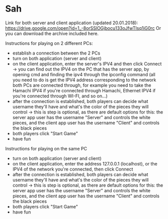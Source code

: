# Sah
Link for both server and client application (updated 20.01.2018): https://drive.google.com/open?id=1_-8orSSlOGjbocu133oJfwTIsq1iG0rc
Or you can download the archive included here.

Instructions for playing on 2 different PCs:
  - establish a connection between the 2 PCs
  - turn on both application (server and client)
  - on the client application, enter the server's IPV4 and then click Connect
    -> you can find out the IPV4 on the PC that has the server app, by opening cmd and finding the ipv4 through the ipconfig command (all you need to do is get the IPV4 address corresponding to the network both PCs are connected through, for example you need to take the Hamachi IPV4 if you're connected through Hamachi, Ethernet IPV4 if you're connected through WI-FI, and so on...)
  - after the connection is established, both players can decide what username they'll have and what's the color of the pieces they will control
    -> this is step is optional, as there are default options for this: the server app user has the username "Server" and controls the white pieces, and the client app user has the username "Client" and controls the black pieces
  - both players click "Start Game"
  - have fun
  
  Instructions for playing on the same PC
  - turn on both application (server and client)
  - on the client application, enter the address 127.0.0.1 (localhost), or the IPV4 of the network you're connected, then click Connect
  - after the connection is established, both players can decide what username they'll have and what's the color of the pieces they will control
    -> this is step is optional, as there are default options for this: the server app user has the username "Server" and controls the white pieces, and the client app user has the username "Client" and controls the black pieces
  - both players click "Start Game"
  - have fun
